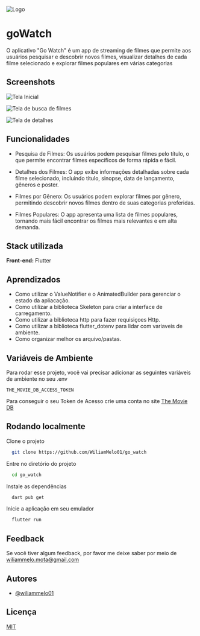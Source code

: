 
![Logo](https://res.cloudinary.com/dblxw7p0c/image/upload/c_pad,b_auto:predominant,fl_preserve_transparency/v1690070362/go_watch_gziyke.jpg?_s=public-apps)


# goWatch

O aplicativo "Go Watch" é um app de streaming de filmes que permite aos usuários pesquisar e descobrir novos filmes, visualizar detalhes de cada filme selecionado e explorar filmes populares em várias categorias







## Screenshots

![Tela Inicial](https://res.cloudinary.com/dblxw7p0c/image/upload/c_pad,b_auto:predominant,fl_preserve_transparency/v1690070832/Screenshot_1690070783_ifvckn.jpg?_s=public-apps)

![Tela de busca de filmes](https://res.cloudinary.com/dblxw7p0c/image/upload/c_pad,b_auto:predominant,fl_preserve_transparency/v1690070832/Screenshot_1690070795_uenqdq.jpg?_s=public-apps)

![Tela de detalhes](https://res.cloudinary.com/dblxw7p0c/image/upload/c_pad,b_auto:predominant,fl_preserve_transparency/v1690070832/Screenshot_1690070810_mmkjkv.jpg?_s=public-apps)


## Funcionalidades

- Pesquisa de Filmes: Os usuários podem pesquisar filmes pelo título, o que permite encontrar filmes específicos de forma rápida e fácil.

- Detalhes dos Filmes: O app exibe informações detalhadas sobre cada filme selecionado, incluindo título, sinopse, data de lançamento, gêneros e poster.

- Filmes por Gênero: Os usuários podem explorar filmes por gênero, permitindo descobrir novos filmes dentro de suas categorias preferidas.

- Filmes Populares: O app apresenta uma lista de filmes populares, tornando mais fácil encontrar os filmes mais relevantes e em alta demanda.


## Stack utilizada

**Front-end:** Flutter



## Aprendizados

- Como utilizar o ValueNotifier e o AnimatedBuilder para gerenciar o estado da apliacação.
- Como utilizar a biblioteca Skeleton para criar a interface de carregamento.
- Como utilizar a biblioteca http para fazer requisiçoes Http.
- Como utilizar a biblioteca flutter_dotenv para lidar com variaveis de ambiente.
- Como organizar melhor os arquivo/pastas.


## Variáveis de Ambiente

Para rodar esse projeto, você vai precisar adicionar as seguintes variáveis de ambiente no seu .env

`THE_MOVIE_DB_ACCESS_TOKEN`

Para conseguir o seu Token de Acesso crie uma conta no site [The Movie DB](https://developer.themoviedb.org/v4/reference/intro/getting-started)
## Rodando localmente

Clone o projeto

```bash
  git clone https://github.com/WiliamMelo01/go_watch
```

Entre no diretório do projeto

```bash
  cd go_watch
```

Instale as dependências

```bash
  dart pub get
```

Inicie a aplicação em seu emulador

```bash
  flutter run
```


## Feedback

Se você tiver algum feedback, por favor me deixe saber por meio de wiliammelo.mota@gmail.com


## Autores

- [@wiliammelo01](https://www.github.com/wiliammelo01)


## Licença

[MIT](https://github.com/WiliamMelo01/go_watch/blob/main/LICENSE)

